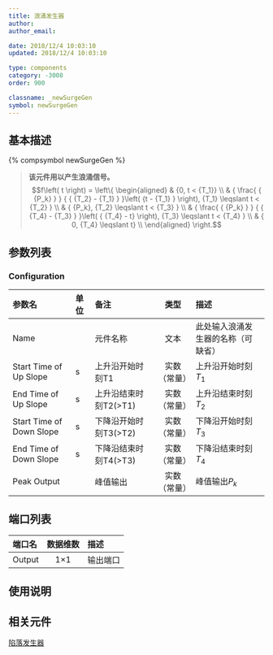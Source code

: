 ```yaml
---
title: 浪涌发生器
author: 
author_email:

date: 2018/12/4 10:03:10
updated: 2018/12/4 10:03:10

type: components
category: -3008
order: 900

classname: _newSurgeGen
symbol: newSurgeGen
---
```

## 基本描述
{% compsymbol newSurgeGen %}

> **该元件用以产生浪涌信号。** 
> $$f\left( t \right) = \left\{ \begin{aligned}
> & {0, t < {T_1}} \\
> & { \frac{ { {P_k} } } { { {T_2} - {T_1} } }\left( {t - {T_1} } \right), {T_1} \leqslant t < {T_2} } \\
> & { {P_k}, {T_2} \leqslant t < {T_3} } \\
> & { \frac{ { {P_k} } } { { {T_4} - {T_3} } }\left( { {T_4} - t} \right), {T_3} \leqslant t < {T_4} } \\
> & { 0, {T_4} \leqslant t} \\ 
> \end{aligned} \right.$$ 

## 参数列表
### Configuration
| 参数名 | 单位 | 备注 | 类型 | 描述 |
| :--- | :--- | :--- | :--: | :--- |
| Name |  | 元件名称 | 文本 | 此处输入浪涌发生器的名称（可缺省） |
| Start Time of Up Slope | s | 上升沿开始时刻T1 | 实数（常量） | 上升沿开始时刻$T_1$  |
| End Time of Up Slope | s | 上升沿结束时刻T2(>T1) | 实数（常量） | 上升沿结束时刻$T_2$ |
| Start Time of Down Slope | s | 下降沿开始时刻T3(>T2) | 实数（常量） | 下降沿开始时刻$T_3$ |
| End Time of Down Slope | s | 下降沿结束时刻T4(>T3) | 实数（常量） | 下降沿结束时刻$T_4$ |
| Peak Output |  | 峰值输出 | 实数（常量） | 峰值输出$P_k$ | 

 
## 端口列表

| 端口名 | 数据维数 | 描述 |
| :--- | :--:  | :--- |
| Output | 1×1 |输出端口 |                   
 
## 使用说明



## 相关元件

[陷落发生器](/components/comp_newDropGen.html)
